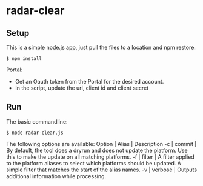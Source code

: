 # radar-clear

## Setup

This is a simple node.js app, just pull the files to a location and npm restore:

```
$ npm install
```

Portal:
* Get an Oauth token from the Portal for the desired account.
* In the script, update the url, client id and client secret

## Run

The basic commandline:

```
$ node radar-clear.js
```

The following options are available:
Option | Alias | Description
-c | commit | By default, the tool does a dryrun and does not update the platform. Use this to make the update on all matching platforms.
-f | filter | A filter applied to the platform aliases to select which platforms should be updated. A simple filter that matches the start of the alias names.
-v | verbose | Outputs additional information while processing.